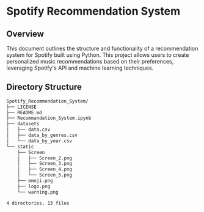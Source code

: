 # Spotify Recommendation System

## Overview
This document outlines the structure and functionality of a recommendation system for Spotify built using Python. This project allows users to create personalized music recommendations based on their preferences, leveraging Spotify's API and machine learning techniques.

## Directory Structure

```bash
Spotify_Recommendation_System/
├── LICENSE
├── README.md
├── Recommandation_System.ipynb
├── datasets
│   ├── data.csv
│   ├── data_by_genres.csv
│   └── data_by_year.csv
└── static
    ├── Screen
    │   ├── Screen_2.png
    │   ├── Screen_3.png
    │   ├── Screen_4.png
    │   └── Screen_5.png
    ├── emoji.png
    ├── logo.png
    └── warning.png

4 directories, 13 files
```